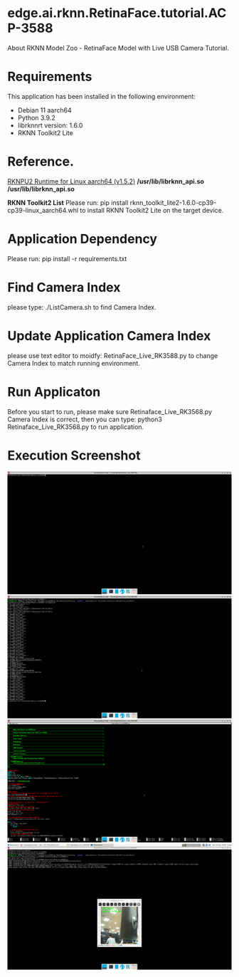 # edge.ai.rknn.RetinaFace.tutorial.ACP-3588
About RKNN Model Zoo - RetinaFace Model with Live USB Camera Tutorial.

# Requirements
This application has been installed in the following environment:
- Debian 11 aarch64
- Python 3.9.2
- librknnrt version: 1.6.0
- RKNN Toolkit2 Lite

# Reference.
[RKNPU2 Runtime for Linux aarch64 (v1.5.2)](https://github.com/rockchip-linux/rknpu2/tree/master/runtime/RK356X/Linux/librknn_api/aarch64 "RKNPU2 Runtime for Linux aarch64")
**/usr/lib/librknn_api.so**
**/usr/lib/librknn_api.so**

**RKNN Toolkit2 List**
Please run: pip install rknn_toolkit_lite2-1.6.0-cp39-cp39-linux_aarch64.whl to install RKNN Toolkit2 Lite on the target device.

# Application Dependency
Please run: pip install -r requirements.txt

# Find Camera Index
please type: ./ListCamera.sh to find Camera Index.

# Update Application Camera Index
please use text editor to moidfy: RetinaFace_Live_RK3588.py to change Camera Index to match running environment.

# Run Applicaton
Before you start to run, please make sure Retinaface_Live_RK3568.py Camera Index is correct, then you can type:
python3 Retinaface_Live_RK3568.py to run application.

# Execution Screenshot
![RetinaFace.Tutorial.01.png](https://raw.githubusercontent.com/Avalue-Technology/edge.ai.rknn.RetinaFace.tutorial.ACP-3588/refs/heads/main/MarkdownDocumentImages/RetinaFace.Tutorial.01.png "RetinaFace.Tutorial.01.png")
![RetinaFace.Tutorial.02.png](https://raw.githubusercontent.com/Avalue-Technology/edge.ai.rknn.RetinaFace.tutorial.ACP-3588/refs/heads/main/MarkdownDocumentImages/RetinaFace.Tutorial.02.png "RetinaFace.Tutorial.02.png")
![RetinaFace.Tutorial.03.png](https://raw.githubusercontent.com/Avalue-Technology/edge.ai.rknn.RetinaFace.tutorial.ACP-3588/refs/heads/main/MarkdownDocumentImages/RetinaFace.Tutorial.03.png "RetinaFace.Tutorial.03.png")
![RetinaFace.Tutorial.04.png](https://raw.githubusercontent.com/Avalue-Technology/edge.ai.rknn.RetinaFace.tutorial.ACP-3588/refs/heads/main/MarkdownDocumentImages/RetinaFace.Tutorial.04.png "RetinaFace.Tutorial.04.png")